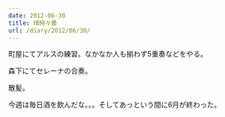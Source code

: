 ```yaml
---
date: 2012-06-30
title: 晴時々曇
url: /diary/2012/06/30/
---
```


町屋にてアルスの練習。なかなか人も揃わず5重奏などをやる。

森下にてセレーナの合奏。

散髪。

今週は毎日酒を飲んだな。。。そしてあっという間に6月が終わった。